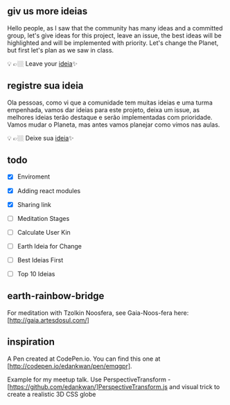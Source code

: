 ## giv us more ideias
Hello people, as I saw that the community has many ideas and a committed group, let's give ideas for this project, leave an issue, the best ideas will be highlighted and will be implemented with priority. Let's change the Planet, but first let's plan as we saw in class. 

💡&nbsp;👉🏼&nbsp;Leave your [ideia](https://github.com/araguaci/earth-rainbow-bridge/issues)✨ 

## registre sua ideia
Ola pessoas, como vi que a comunidade tem muitas ideias e uma turma empenhada, vamos dar ideias para este projeto, deixa um issue, as melhores ideias terão destaque e serão implementadas com prioridade. Vamos mudar o Planeta, mas antes vamos planejar como vimos nas aulas.

💡&nbsp;👉🏼&nbsp;Deixe sua [ideia](https://github.com/araguaci/earth-rainbow-bridge/issues)✨ 

## todo
- [x] Enviroment

- [x] Adding react modules

- [x] Sharing link

- [ ] Meditation Stages

- [ ] Calculate User Kin

- [ ] Earth Ideia for Change

- [ ] Best Ideias First

- [ ] Top 10 Ideias

## earth-rainbow-bridge
For meditation with Tzolkin Noosfera, see Gaia-Noos-fera here: [http://gaia.artesdosul.com/]

## inspiration 
A Pen created at CodePen.io. You can find this one at [http://codepen.io/edankwan/pen/emqgpr].

Example for my meetup talk. Use PerspectiveTransform - [https://github.com/edankwan/]PerspectiveTransform.js and visual trick to create a realistic 3D CSS globe
